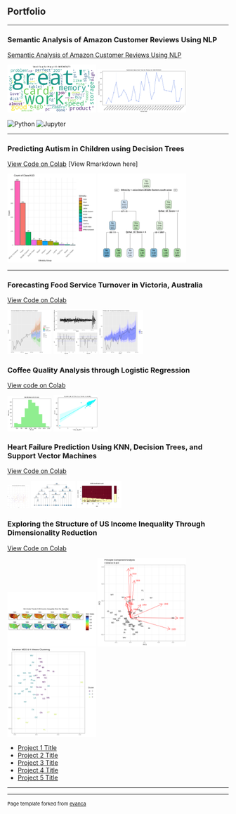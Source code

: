 ## Portfolio

---

### Semantic Analysis of Amazon Customer Reviews Using NLP

[Semantic Analysis of Amazon Customer Reviews Using NLP](https://colab.research.google.com/drive/1fTI68pxkJyydkzL9ix2HFqkUyjhI7Mv1?usp=sharing)
<p float="left">
  <img src="images/wordcloud.png" width="40%" />
  <img src="images/ts.png" width="40%" /> 
</p>

![Python](https://img.shields.io/badge/Python-3776AB?style=for-the-badge&logo=python&logoColor=white)
![Jupyter](https://img.shields.io/badge/Jupyter-F37626.svg?&style=for-the-badge&logo=Jupyter&logoColor=white)

---

### Predicting Autism in Children using Decision Trees
[View Code on Colab](https://colab.research.google.com/drive/1rb8jteWVyb2elwHAeDdrGXMfFHXKfUBO?usp=sharing)
[View Rmarkdown here]
<p float="left">
  <img src="images/eth-clas.png" width="40%" />
  <img src="images/tree.png" width="40%" /> 
</p>

---


### Forecasting Food Service Turnover in Victoria, Australia
[View Code on Colab](https://colab.research.google.com/drive/1LRFjsoKpLBRtxFh6nExfkQcSz_GM0KHl?usp=sharing)
<p float="left">
  <img src="images/forecast-models.png" width="20%" />
  <img src="images/residual-plot.png" width="20%" /> 
  <img src="images/ets-model.png" width="20%" /> 
</p>

### Coffee Quality Analysis through Logistic Regression
[View code on Colab]()
<p float="left">
  <img src="images/altitude-dist.png" width="20%" />
  <img src="images/scatter.png" width="20%" />
</p>

### Heart Failure Prediction Using KNN, Decision Trees, and Support Vector Machines
[View Code on Colab](https://colab.research.google.com/drive/1-i9iOU26G-RsD1Yn5TEjz5NIvrweUOIo?usp=sharing)
<p float="left">
  <img src="images/knn-heart.png" width="10%" />
  <img src="images/heart-tree2.png" width="20%" />
  <img src="images/svm-plot.png" width="20%" /> 
</p>



### Exploring the Structure of US Income Inequality Through Dimensionality Reduction
[View Code on Colab](https://colab.research.google.com/drive/1oaAbkFeCLZrftQxKQbltCcsUBzpjpm6L?usp=sharing)
<p float="left">
  <img src="images/gini.png" width="40%" />
  <img src="images/pca.png" width="40%" />
  <img src="images/mds.png" width="40%" /> 
</p>

- [Project 1 Title](http://example.com/)
- [Project 2 Title](http://example.com/)
- [Project 3 Title](http://example.com/)
- [Project 4 Title](http://example.com/)
- [Project 5 Title](http://example.com/)

---




---
<p style="font-size:11px">Page template forked from <a href="https://github.com/evanca/quick-portfolio">evanca</a></p>
<!-- Remove above link if you don't want to attibute -->
